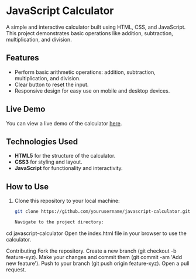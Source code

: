 # JavaScript Calculator

A simple and interactive calculator built using HTML, CSS, and JavaScript. This project demonstrates basic operations like addition, subtraction, multiplication, and division.

## Features

- Perform basic arithmetic operations: addition, subtraction, multiplication, and division.
- Clear button to reset the input.
- Responsive design for easy use on mobile and desktop devices.

## Live Demo

You can view a live demo of the calculator [here](https://feli73.github.io/Calculadora-Javascript).



## Technologies Used

- **HTML5** for the structure of the calculator.
- **CSS3** for styling and layout.
- **JavaScript** for functionality and interactivity.

## How to Use

1. Clone this repository to your local machine:

   ```bash
   git clone https://github.com/yourusername/javascript-calculator.git

   Navigate to the project directory:


cd javascript-calculator
Open the index.html file in your browser to use the calculator.

Contributing
Fork the repository.
Create a new branch (git checkout -b feature-xyz).
Make your changes and commit them (git commit -am 'Add new feature').
Push to your branch (git push origin feature-xyz).
Open a pull request.



